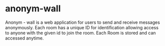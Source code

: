 # anonym-wall
Anonym - wall is a web application for users to send and receive messages anonymously. Each room has a unique ID for identification allowing access to anyone with  the given id to join the room. Each Room is stored and can accessed anytime.
